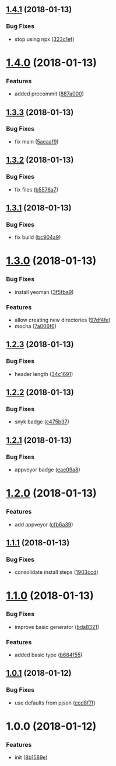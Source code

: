 <a name="1.4.1"></a>
## [1.4.1](https://github.com/dxcli/generator-dxcli/compare/887a00083ed5347fa14fd9d2a750e5bf2611b27e...v1.4.1) (2018-01-13)


### Bug Fixes

* stop using npx ([323c1ef](https://github.com/dxcli/generator-dxcli/commit/323c1ef))

<a name="1.4.0"></a>
# [1.4.0](https://github.com/dxcli/generator-dxcli/compare/5aeaaf95e95744742c219e9389a192d07d9b26e2...v1.4.0) (2018-01-13)


### Features

* added precommit ([887a000](https://github.com/dxcli/generator-dxcli/commit/887a000))

<a name="1.3.3"></a>
## [1.3.3](https://github.com/dxcli/generator-dxcli/compare/b5576a7ff944c09d3214e4a67620bbd5ec825b7a...v1.3.3) (2018-01-13)


### Bug Fixes

* fix main ([5aeaaf9](https://github.com/dxcli/generator-dxcli/commit/5aeaaf9))

<a name="1.3.2"></a>
## [1.3.2](https://github.com/dxcli/generator-dxcli/compare/bc904a93f1e23d4c6cc64963eed691c88bcb2743...v1.3.2) (2018-01-13)


### Bug Fixes

* fix files ([b5576a7](https://github.com/dxcli/generator-dxcli/commit/b5576a7))

<a name="1.3.1"></a>
## [1.3.1](https://github.com/dxcli/generator-dxcli/compare/a28b9ae7299c2256bf4ccdf4bab4d117ba3ce954...v1.3.1) (2018-01-13)


### Bug Fixes

* fix build ([bc904a9](https://github.com/dxcli/generator-dxcli/commit/bc904a9))

<a name="1.3.0"></a>
# [1.3.0](https://github.com/dxcli/generator-dxcli/compare/34c1691e03bb5d89038c7b37d810578e2d5685f3...v1.3.0) (2018-01-13)


### Bug Fixes

* install yeoman ([3f5fba9](https://github.com/dxcli/generator-dxcli/commit/3f5fba9))


### Features

* allow creating new directories ([97df4fe](https://github.com/dxcli/generator-dxcli/commit/97df4fe))
* mocha ([7a006f6](https://github.com/dxcli/generator-dxcli/commit/7a006f6))

<a name="1.2.3"></a>
## [1.2.3](https://github.com/dxcli/generator-dxcli/compare/e4584db620e0c12dbccc6568778e03ad38c7e5e9...v1.2.3) (2018-01-13)


### Bug Fixes

* header length ([34c1691](https://github.com/dxcli/generator-dxcli/commit/34c1691))

<a name="1.2.2"></a>
## [1.2.2](https://github.com/dxcli/generator-dxcli/compare/eae09a851b40ad06e84f1965e2f6a1c61404fe00...v1.2.2) (2018-01-13)


### Bug Fixes

* snyk badge ([c475b37](https://github.com/dxcli/generator-dxcli/commit/c475b37))

<a name="1.2.1"></a>
## [1.2.1](https://github.com/dxcli/generator-dxcli/compare/cfb6a398ff13ca58eedf04d4531bb69a2e5a0712...v1.2.1) (2018-01-13)


### Bug Fixes

* appveyor badge ([eae09a8](https://github.com/dxcli/generator-dxcli/commit/eae09a8))

<a name="1.2.0"></a>
# [1.2.0](https://github.com/dxcli/generator-dxcli/compare/1903ccdb189ca2b8a813815b989f6dfc40e18403...v1.2.0) (2018-01-13)


### Features

* add appveyor ([cfb6a39](https://github.com/dxcli/generator-dxcli/commit/cfb6a39))

<a name="1.1.1"></a>
## [1.1.1](https://github.com/dxcli/generator-dxcli/compare/bda832177847fa0b8b3c471d605dae93eaaf7df7...v1.1.1) (2018-01-13)


### Bug Fixes

* consolidate install steps ([1903ccd](https://github.com/dxcli/generator-dxcli/commit/1903ccd))

<a name="1.1.0"></a>
# [1.1.0](https://github.com/dxcli/generator-dxcli/compare/ccd8f7ffd567605fa6586d7fda5cb66dfae56045...v1.1.0) (2018-01-13)


### Bug Fixes

* improve basic generator ([bda8321](https://github.com/dxcli/generator-dxcli/commit/bda8321))


### Features

* added basic type ([b684f55](https://github.com/dxcli/generator-dxcli/commit/b684f55))

<a name="1.0.1"></a>
## [1.0.1](https://github.com/dxcli/generator-dxcli/compare/8b1589e212a89b3a99695ce46da45c129d8ecd08...v1.0.1) (2018-01-12)


### Bug Fixes

* use defaults from pjson ([ccd8f7f](https://github.com/dxcli/generator-dxcli/commit/ccd8f7f))

<a name="1.0.0"></a>
# 1.0.0 (2018-01-12)


### Features

* init ([8b1589e](https://github.com/dxcli/generator-dxcli/commit/8b1589e))
